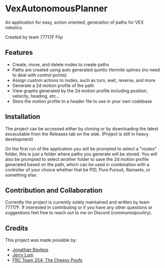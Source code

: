 # VexAutonomousPlanner

An application for easy, action oriented, generation of paths for VEX robotics.

Created by team 77717F Flip

## Features
- Create, move, and delete nodes to create paths
- Paths are created using auto generated quintic Hermite splines (no need to deal with control points)
- Assign custom actions to nodes, such as turn, wait, reverse, and more
- Generate a 2d motion profile of the path
- View graphs generated by the 2d motion profile including position, velocity, heading, etc...
- Store the motion profile to a header file to use in your own codebase

## Installation
The project can be accessed either by cloning or by downloading the latest excecutable from the Releases tab on the side. (Project is still in heavy development)

On the first run of the application you will be prompted to select a "routes" folder, this is just a folder where paths you generate will be stored. You will also be prompted to select another folder to save the 2d motion profile generated based on the path, which can be used in combination with a controller of your choice whether that be PID, Pure Pursuit, Ramsete, or something else.

## Contribution and Collaboration
Currently the project is currently solely maintained and written by team 77717F. If interested in contributing or if you have any other questions or suggestions feel free to reach out to me on Discord (communistpoultry).

## Credits
This project was made possible by:

- [Jonathan Bayless](https://github.com/baylessj/robotsquiggles)
- [Jerry Lum](https://github.com/Jerrylum/path.jerryio)
- [FRC Team 254: The Cheesy Poofs](https://www.youtube.com/watch?v=8319J1BEHwM)
